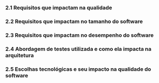 ### 2.1 Requisitos que impactam na qualidade

### 2.2 Requisitos que impactam no tamanho do software

### 2.3 Requisitos que impactam no desempenho do software

### 2.4 Abordagem de testes utilizada e como ela impacta na arquitetura

### 2.5 Escolhas tecnológicas e seu impacto na qualidade do software
